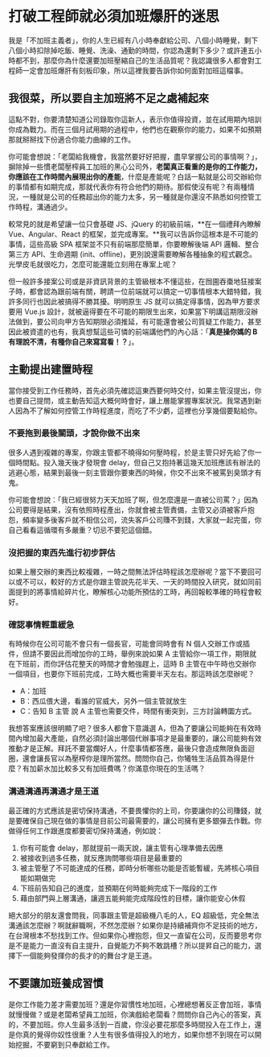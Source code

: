 # 打破工程師就必須加班爆肝的迷思

我是「不加班主義者」，你的人生已經有八小時奉獻給公司、八個小時睡覺，剩下八個小時扣除掉吃飯、睡覺、洗澡、通勤的時間，你認為還剩下多少？或許連五小時都不到，那麼你為什麼還要加班壓縮自己的生活品質呢？我認識很多人都會對工程師一定會加班爆肝有刻板印象，所以這裡我要告訴你如何面對加班這檔事。

## 我很菜，所以要自主加班將不足之處補起來

這點不對，你要清楚知道公司錄取你這新人，表示你值得投資，並在試用期內培訓你成為戰力。而在三個月試用期的過程中，他們也在觀察你的能力，如果不如預期那就掰掰找下份適合你能力曲線的工作。

你可能會想說：「老闆給我機會，我當然要好好把握，盡早掌握公司的事情啊？」，摒除掉一些慣老闆壓榨員工加班的黑心公司外，**老闆真正看重的是你的工作能力，你應該在工作時間內展現出你的產能**，什麼是產能呢？白話一點就是公司交辦給你的事情都有如期完成，那就代表你有符合他們的期待。那假使沒有呢？有兩種情況，一種就是公司的任務超出你的能力太多，另一種就是你還沒不熟悉如何控管工作時程，溝通過少。

較常見的就是希望讓一位只會基礎 JS、jQuery 的初級前端，**在一個禮拜內瞭解 Vue、Angular、React 的框架，並完成專案。**我可以告訴你這根本是不可能的事情，這些高級 SPA 框架並不只有前端那麼簡單，你要瞭解後端 API 邏輯、整合第三方 API、生命週期 \(init、offline\)，更別說還需要瞭解各種抽象的程式觀念。光學皮毛就很吃力，怎麼可能還能立刻用在專案上呢？

但一般許多接案公司或是非資訊背景的主管級根本不懂這些，在囫圇吞棗地狂接案子時，都會認為跟前端有關，聘請一位前端就可以搞定一切事情根本大錯特錯，我許多同行也因此被搞得不勝其擾。明明原生 JS 就可以搞定得事情，因為甲方要求要用 Vue.js 設計，就被逼得要在不可能的期限生出來，如果當下明講這期限沒辦法做到，要公司向甲方告知期限必須推延，有可能還會被公司質疑工作能力，甚至因此被資遣的也有，我真想幫這些可憐的前端講他們的內心話：「**真是操你媽的 B 有理說不清，有種你自己來寫寫看！？**」。

## 主動提出建置時程

當你接受到工作任務時，首先必須先確認這東西要何時交付，如果主管沒提出，你也要自己提問，或主動告知這大概何時會好，讓上層能掌握專案狀況。我常遇到新人因為不了解如何控管工作時程進度，而吃了不少虧，這裡也分享幾個要點給你。

### 不要拖到最後關頭，才說你做不出來

很多人遇到複雜的專案，你跟主管都不曉得如何壓時程，於是主管只好先給了你一個時間點。投入幾天後才發現會 delay，但自己又抱持著這幾天加班應該有辦法的逃避心態，結果到最後一刻主管跟你要東西的時候，你交不出來不被罵到臭頭才有鬼。

你可能會想說：「我已經很努力天天加班了啊，但怎麼還是一直被公司罵？」因為公司要得是結果，沒有依照時程產出，你就會被主管責備，主管又必須被客戶抱怨，頻率變多後客戶就不相信公司，流失客戶公司賺不到錢，大家就一起完蛋，你自己看看這循環有多嚴重？切忌不要犯這個錯。

### 沒把握的東西先進行初步評估

如果上層交辦的東西比較複雜，一時之間無法評估時程該怎麼辦呢？當下不要回可以或不可以，較好的方式是你跟主管說先花半天、一天的時間投入研究，就如同前面提到的將事情給碎片化，瞭解核心功能所預估的工時，再回報較準確的時程會較好。

### 確認事情輕重緩急

有時候你在公司可能不會只有一個長官，可能會同時會有 N 個人交辦工作或插件，但請不要因此而增加你的工時，舉例來說如果 A 主管給你一項工作，期限就在下班前，而你評估花整天的時間才會勉強趕上，這時 B 主管在中午時也交辦你一個項目，也要你下班前完成，工時大概也需要半天左右。那這時該怎麼辦呢？

* A：加班
* B：西瓜偎大邊，看誰的官威大，另外一個主管就放生
* C：告知 B 主管 說 A 主管也需要交件，時間有衝突到，三方討論轉圜方式。

我想答案應該很明顯了吧？很多人都會下意識選 A，但為了要讓公司能夠在有效時間內增加最大產能，自然必須討論出哪個代辦事項才是最重要的，讓公司能夠有效推動才是正解。拜託不要當爛好人，什麼事情都答應，最後只會造成無限負面迴圈，還會讓長官以為壓榨你是理所當然。問問你自己，你犧牲生活品質為得是什麼？有加薪水加比較多又有加班費嗎？你滿意你現在的生活嗎？

### 溝通溝通再溝通才是王道

最正確的方式應該是密切保持溝通，不要畏懼你的上司，你要讓你的公司賺錢，就是要確保自己現在做的事情是目前公司最需要的，讓公司擁有更多銀彈去作戰。你做得任何工作跟進度都要密切保持溝通，例如說：

1. 你有可能會 delay，那就提前一兩天說，讓主管有心理準備去因應
2. 被接收到過多任務，就反應詢問哪些項目是最重要的
3. 被主管壓了不可能達成的任務，即時分析哪些功能是否能暫緩，先將核心項目能如期做完
4. 下班前告知自己的進度，並預期在何時能夠完成下一階段的工作
5. 藉由部門與上層溝通，讓週五能夠能完成階段性的目標，讓你能安心休假

絕大部分的朋友還會問我，同事跟主管是超級機八毛的人，EQ 超級低，完全無法溝通該怎麼辦？啊就辭職啊，不然怎麼辦？如果你是持續補齊你不足技術的地方，在台灣根本不愁找到工作。但如果你心裡抱怨，但又一直留在公司，反而要思考你是不是能力一直沒有自主提升，自覺能力不夠不敢跳槽？所以提昇自己的能力，選擇下一個能夠發揮你的長才的的舞台才是王道。

## 不要讓加班養成習慣

是你工作能力差才需要加班？還是你習慣性地加班，心裡總想著反正會加班，事情就慢慢做？或是老闆希望員工加班，你演戲給老闆看？問問你自己內心的答案，真的，不要加班。你人生最多活到一百歲，你沒必要花那麼多時間投入在工作上，還是你真的覺得你奴性很重？人生有很多值得投入的地方，如果你想不到現在可以開始挖掘，不要窮到只奉獻給工作。

